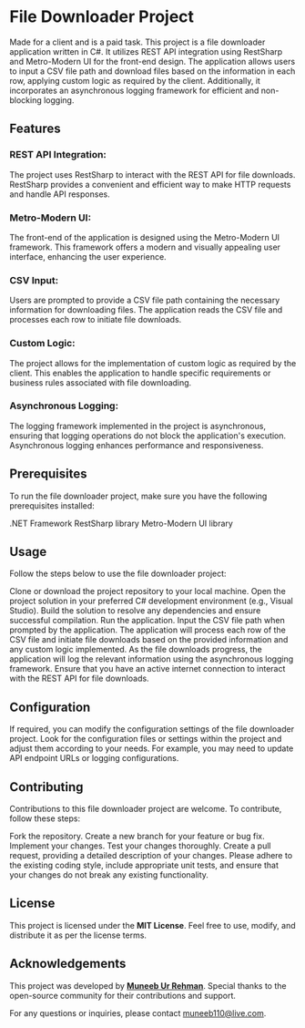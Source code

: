 # File Downloader Project
Made for a client and is a paid task. This project is a file downloader application written in C#. It utilizes REST API integration using RestSharp and Metro-Modern UI for the front-end design. The application allows users to input a CSV file path and download files based on the information in each row, applying custom logic as required by the client. Additionally, it incorporates an asynchronous logging framework for efficient and non-blocking logging.

## Features
### REST API Integration: 
The project uses RestSharp to interact with the REST API for file downloads. RestSharp provides a convenient and efficient way to make HTTP requests and handle API responses.

### Metro-Modern UI: 
The front-end of the application is designed using the Metro-Modern UI framework. This framework offers a modern and visually appealing user interface, enhancing the user experience.

### CSV Input: 
Users are prompted to provide a CSV file path containing the necessary information for downloading files. The application reads the CSV file and processes each row to initiate file downloads.

### Custom Logic: 
The project allows for the implementation of custom logic as required by the client. This enables the application to handle specific requirements or business rules associated with file downloading.

### Asynchronous Logging: 
The logging framework implemented in the project is asynchronous, ensuring that logging operations do not block the application's execution. Asynchronous logging enhances performance and responsiveness.

## Prerequisites
To run the file downloader project, make sure you have the following prerequisites installed:

.NET Framework 
RestSharp library 
Metro-Modern UI library 

## Usage
Follow the steps below to use the file downloader project:

Clone or download the project repository to your local machine.
Open the project solution in your preferred C# development environment (e.g., Visual Studio).
Build the solution to resolve any dependencies and ensure successful compilation.
Run the application.
Input the CSV file path when prompted by the application.
The application will process each row of the CSV file and initiate file downloads based on the provided information and any custom logic implemented.
As the file downloads progress, the application will log the relevant information using the asynchronous logging framework.
Ensure that you have an active internet connection to interact with the REST API for file downloads.

## Configuration
If required, you can modify the configuration settings of the file downloader project. Look for the configuration files or settings within the project and adjust them according to your needs. For example, you may need to update API endpoint URLs or logging configurations.

## Contributing
Contributions to this file downloader project are welcome. To contribute, follow these steps:

Fork the repository.
Create a new branch for your feature or bug fix.
Implement your changes.
Test your changes thoroughly.
Create a pull request, providing a detailed description of your changes.
Please adhere to the existing coding style, include appropriate unit tests, and ensure that your changes do not break any existing functionality.

## License
  This project is licensed under the <b>MIT License</b>. Feel free to use, modify, and distribute it as per the license terms.

## Acknowledgements
  This project was developed by <b><u>Muneeb Ur Rehman</u></b>. Special thanks to the open-source community for their contributions and support.

  For any questions or inquiries, please contact muneeb110@live.com.

